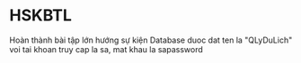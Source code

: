 # HSKBTL
Hoàn thành bài tập lớn hướng sự kiện
Database duoc dat ten la "QLyDuLich" voi tai khoan truy cap la sa, mat khau la sapassword
